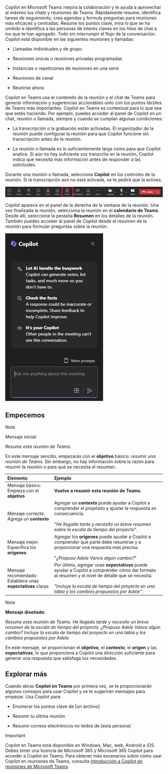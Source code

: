 
Copilot en Microsoft Teams mejora la colaboración y te ayuda a aprovechar al máximo tus chats y reuniones de Teams. Rápidamente resume, identifica tareas de seguimiento, crea agendas y formula preguntas para reuniones más eficaces y centradas. Resume los puntos clave, mira lo que se ha omitido e identifica a las personas de interés claves en los hilos de chat a los que te han agregado. Todo sin interrumpir el flujo de la conversación. Copilot está disponible en las siguientes reuniones y llamadas:

- Llamadas individuales y de grupo

- Reuniones únicas o reuniones privadas programadas

- Instancias o repeticiones de reuniones en una serie

- Reuniones de canal

- Reunirse ahora

Copilot en Teams usa el contenido de la reunión y el chat de Teams para generar información y sugerencias accionables unto con tus puntos táctiles de Teams más importantes. Copilot en Teams es contextual para lo que sea que estés haciendo. Por ejemplo, puedes acceder al panel de Copilot en un chat, reunión o llamada, siempre y cuando se cumplan algunas condiciones:

- La transcripción o la grabación están activadas. El organizador de la reunión puede configurar la reunión para que Copilot funcione sin transcripción antes de la reunión.

- La reunión o llamada es lo suficientemente larga como para que Copilot analice. Si aún no hay suficiente voz transcrita en la reunión, Copilot indica que necesita más información antes de responder a las solicitudes.

Durante una reunión o llamada, selecciona **Copilot** en los controles de la reunión. Si la transcripción aún no está activada, se te pedirá que la actives. 

![Captura de pantalla del icono de Copilot en una reunión de Teams.](../media/copilot-ribbon-teams.png)

Copilot aparece en el panel de la derecha de la ventana de la reunión. Una vez finalizada la reunión, selecciona la reunión en el **calendario de Teams**. Desde allí, seleccione la pestaña **Resumen** en los detalles de la reunión. También puedes acceder al panel de Copilot desde el resumen de la reunión para formular preguntas sobre la reunión.

![Captura de pantalla del panel de chat de Copilot en Teams al abrirse por primera vez.](../media/copilot-pane-teams.png)

## Empecemos

> [!NOTE]
> Mensaje inicial:
>
> _Resume esta reunión de Teams._

En este mensaje sencillo, empezarás con el **objetivo** básico: _resumir una reunión de Teams._ Sin embargo, no hay información sobre la razón para resumir la reunión o para qué se necesita el resumen.

| Elemento | Ejemplo |
| :------ | :------- |
| Mensaje básico: <br>Empieza con el **objetivo** | **Vuelve a resumir esta reunión de Teams.** |
| Mensaje correcto: <br>Agrega un **contexto** | Agregar un **contexto** puede ayudar a Copilot a comprender el propósito y ajustar la respuesta en consecuencia.<br><br>"_He llegado tarde y necesito un breve resumen sobre la escala de tiempo del proyecto_". |
| Mensaje mejor: <br>Especifica los **orígenes** | Agregar los **orígenes** puede ayudar a Copilot a comprender qué parte debe resumirse y a proporcionar una respuesta más precisa.<br><br>"_¿Propuso Adele Vance algún cambio?_" |
| Mensaje recomendado: <br>Establece unas **expectativas** claras | Por último, agregar unas **expectativas** puede ayudar a Copilot a comprender cómo dar formato al resumen y el nivel de detalle que se necesita.<br><br>"_Incluye la escala de tiempo del proyecto en una tabla y los cambios propuestos por Adele_". |

> [!NOTE]
> **Mensaje diseñado**:
>
> _Resume esta reunión de Teams. He llegado tarde y necesito un breve resumen de la escala de tiempo del proyecto. ¿Propuso Adele Vance algún cambio? Incluye la escala de tiempo del proyecto en una tabla y los cambios propuestos por Adele._

En este mensaje, se proporcionan el **objetivo**, el **contexto**, el **origen** y las **expectativas**, lo que proporciona a Copilot una dirección suficiente para generar una respuesta que satisfaga tus necesidades.

## Explorar más

Cuando abras **Copilot en Teams** por primera vez, se te proporcionarán algunos consejos para usar Copilot y se te sugerirán mensajes para empezar. Usa Copilot para:

- Enumerar los puntos clave de [un archivo]

- Resumir tu última reunión

- Resumir correos electrónicos no leídos de [esta persona]

> [!IMPORTANT]
> Copilot en Teams está disponible en Windows, Mac, web, Android e iOS. Debes tener una licencia de Microsoft 365 y Microsoft 365 Copilot para acceder a Copilot en Teams. Para obtener más escenarios sobre cómo usar Copilot en reuniones de Teams, consulta [Introducción a Copilot en reuniones de Microsoft Teams](https://support.microsoft.com/office/get-started-with-copilot-in-microsoft-teams-meetings-0bf9dd3c-96f7-44e2-8bb8-790bedf066b1). 